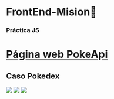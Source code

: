 # FrontEnd-Mision🚀

### Práctica JS

# [Página web PokeApi](https://pokeapiii.netlify.app/)

## **Caso Pokedex**

![](images/Pokeapi.png)
![](images/Pokeapii.png)
![](images/Pokeapiii.png)
